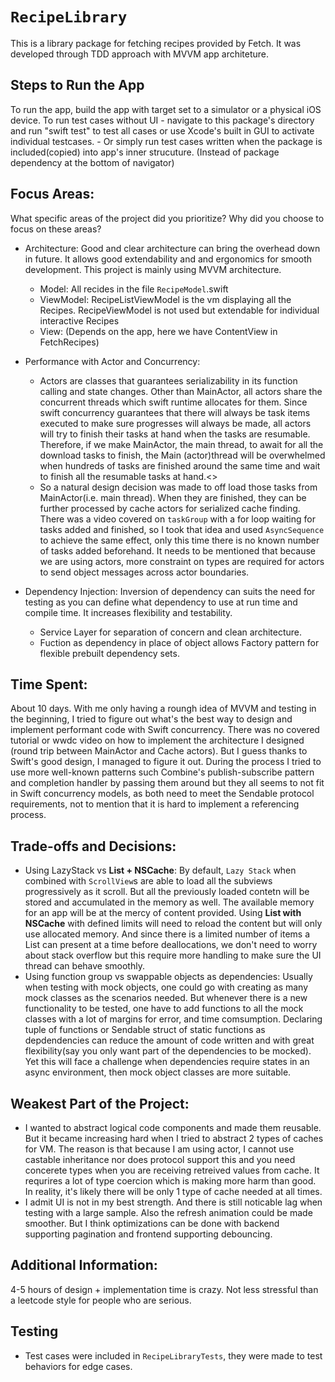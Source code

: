 # ``RecipeLibrary``

This is a library package for fetching recipes provided by Fetch. It was developed through TDD approach with MVVM app architeture.


## Steps to Run the App
To run the app, build the app with target set to a simulator or a physical iOS device.
To run test cases without UI
    - navigate to this package's directory and run "swift test" to test all cases or use Xcode's built in GUI to activate individual testcases.
    - Or simply run test cases written when the package is included(copied) into app's inner strucuture. (Instead of package dependency at the bottom of navigator)

## Focus Areas:
What specific areas of the project did you prioritize? Why did you choose to focus on these areas?
- Architecture: Good and clear architecture can bring the overhead down in future. It allows good extendability and and ergonomics for smooth development. This project is mainly using MVVM architecture. 
    - Model: 
        All recides in the file ``RecipeModel``.swift
    - ViewModel: 
        RecipeListViewModel is the vm displaying all the  Recipes.
        RecipeViewModel is not used but extendable for individual interactive Recipes
    - View: (Depends on the app, here we have ContentView in FetchRecipes)
- Performance with Actor and Concurrency:
    - Actors are classes that guarantees serializability in its function calling and state changes. Other than MainActor, all actors share the concurrent threads which swift runtime allocates for them. Since swift concurrency guarantees that there will always be task items executed to make sure progresses will always be made, all actors will try to finish their tasks at hand when the tasks are resumable. Therefore, if we make MainActor, the main thread, to await for all the download tasks to finish, the Main (actor)thread will be overwhelmed when hundreds of tasks are finished around the same time and wait to finish all the resumable tasks at hand.<>
    - So a natural design decision was made to off load those tasks from MainActor(i.e. main thread). When they are finished, they can be further processed by cache actors for serialized cache finding. There was a video covered on ``taskGroup`` with a for loop waiting for tasks added and finished, so I took that idea and used ``AsyncSequence`` to achieve the same effect, only this time there is no known number of tasks added beforehand. 
        It needs to be mentioned that because we are using actors, more constraint on types are required for actors to send object messages across actor boundaries.

- Dependency Injection: Inversion of dependency can suits the need for testing as you can define what dependency to use at run time and compile time. It increases flexibility and testability.
    - Service Layer for separation of concern and clean architecture.
    - Fuction as dependency in place of object allows Factory pattern for flexible prebuilt dependency sets.



## Time Spent:

About 10 days. With me only having  a roungh idea of MVVM and testing in the beginning, I tried to figure out what's the best way to design and implement performant code with Swift concurrency. There was no covered tutorial or wwdc video on how to implement the architecture I designed (round trip between MainActor and Cache actors). But I guess thanks to Swift's good design, I managed to figure it out. During the process I tried to use more well-known patterns such Combine's publish-subscribe pattern and completion handler by passing them around but they all seems to not fit in Swift concurrency models, as both need to meet the Sendable protocol requirements, not to mention that it is hard to implement a referencing process.

## Trade-offs and Decisions:
- Using LazyStack vs **List + NSCache**: By default, ``Lazy Stack`` when combined with ``ScrollView``s are able to load all the subviews progressively as it scroll. But all the previously loaded contetn will be stored and accumulated in the memory as well. The available memory for an app will be at the mercy of content provided. Using **List with NSCache** with defined limits will need to reload the content but will only use allocated memory.  And since there is a limited number of items a List can present at a time before deallocations, we don't need to worry about stack overflow but this require more handling to make sure the UI thread can behave smoothly. 
- Using function group vs swappable objects as dependencies: Usually when testing with mock objects, one could go with creating as many mock classes as the scenarios needed. But whenever there is a new functionality to be tested, one have to add functions to all the mock classes with a lot of margins for error, and time comsumption. Declaring tuple of functions or Sendable struct of static functions as depdendencies can reduce the amount of code written and with great flexibility(say you only want part of the dependencies to be mocked). Yet this will face a challenge when dependencies require states in an async environment, then mock object classes are more suitable.





## Weakest Part of the Project: 
- I wanted to abstract logical code components and made them reusable. But it became increasing hard when I tried to abstract 2 types of caches for VM. The reason is that because I am using actor, I cannot use castable inheritance nor does protocol  support this and you need concerete types when you are receiving retreived values from cache. It requrires a lot of type coercion which is making more harm than good. In reality, it's likely there will be only 1 type of cache needed at all times.
- I admit UI is not in my best strength. And there is still noticable lag when testing with a large sample. Also the refresh animation could be made smoother. But I think optimizations can be done with backend supporting pagination and frontend supporting debouncing.

## Additional Information:
4-5 hours of design + implementation time is crazy. Not less stressful than a leetcode style for people who are serious. 

## Testing 
- Test cases were included in ``RecipeLibraryTests``, they were made to test behaviors for edge cases.

